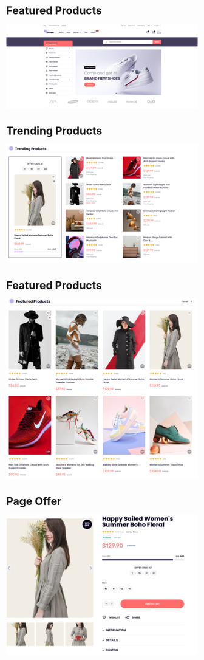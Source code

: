 <!DOCTYPE html>
<html lang="en">

<body>
    <div class="image-container">
        <div class="image-wrapper">
            <H1>Featured Products</H1>
            <img src="assets\screenshot\Home(1).png" alt="Featured Products" class="product-image">
        </div>
        <div class="image-wrapper">
            <H1>Trending Products</H1>
            <img src="assets\screenshot\Trending Products.png" alt="Home Page" class="product-image">
        </div>
        <div class="image-wrapper">
             <H1>Featured Products</H1>
            <img src="assets\screenshot\Featured Products.png" alt="Product Details" class="product-image">
        </div>
        <div class="image-wrapper">
             <H1>Page Offer</H1>
            <img src="assets\screenshot\page-offer.png" alt="Trending Products" class="product-image">
        </div>
    </div>
</body>
</html>
